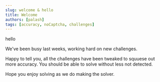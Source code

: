 ```yaml
---
slug: welcome & hello
title: Welcome
authors: [palash]
tags: [accuracy, noCaptcha, challenges]
---
```



hello

We've been busy last weeks, working hard on new challenges.

Happy to tell you, all the challenges have been tweaked to squuese out more accuracy. You should be able to solve without less not detected.

Hope you enjoy solving as we do making the solver.